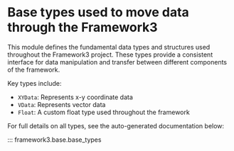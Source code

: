 # Base types used to move data through the Framework3

This module defines the fundamental data types and structures used throughout the Framework3 project. These types provide a consistent interface for data manipulation and transfer between different components of the framework.

Key types include:

- `XYData`: Represents x-y coordinate data
- `VData`: Represents vector data
- `Float`: A custom float type used throughout the framework

For full details on all types, see the auto-generated documentation below:

::: framework3.base.base_types
